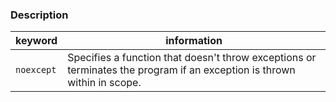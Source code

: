 ### Description
|keyword|information|
|-|-|
|`noexcept`|Specifies a function that doesn't throw exceptions or terminates the program if an exception is thrown within in scope.|